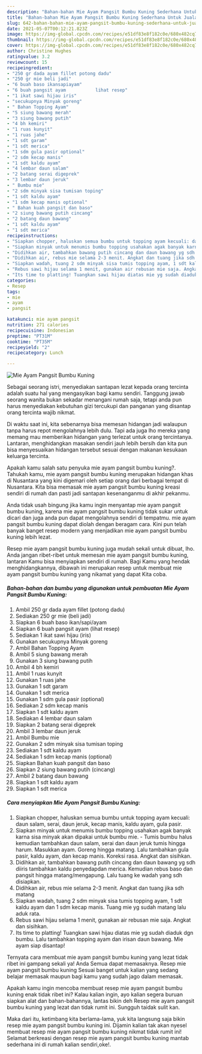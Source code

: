 ```yaml
---
description: "Bahan-bahan Mie Ayam Pangsit Bumbu Kuning Sederhana Untuk Jualan"
title: "Bahan-bahan Mie Ayam Pangsit Bumbu Kuning Sederhana Untuk Jualan"
slug: 642-bahan-bahan-mie-ayam-pangsit-bumbu-kuning-sederhana-untuk-jualan
date: 2021-05-07T00:12:21.823Z
image: https://img-global.cpcdn.com/recipes/e51df83e8f182c0e/680x482cq70/mie-ayam-pangsit-bumbu-kuning-foto-resep-utama.jpg
thumbnail: https://img-global.cpcdn.com/recipes/e51df83e8f182c0e/680x482cq70/mie-ayam-pangsit-bumbu-kuning-foto-resep-utama.jpg
cover: https://img-global.cpcdn.com/recipes/e51df83e8f182c0e/680x482cq70/mie-ayam-pangsit-bumbu-kuning-foto-resep-utama.jpg
author: Christine Hughes
ratingvalue: 3.2
reviewcount: 15
recipeingredient:
- "250 gr dada ayam fillet potong dadu"
- "250 gr mie beli jadi"
- "6 buah baso ikansapiayam"
- "6 buah pangsit ayam           lihat resep"
- "1 ikat sawi hijau iris"
- "secukupnya Minyak goreng"
- " Bahan Topping Ayam"
- "5 siung bawang merah"
- "3 siung bawang putih"
- "4 bh kemiri"
- "1 ruas kunyit"
- "1 ruas jahe"
- "1 sdt garam"
- "1 sdt merica"
- "1 sdm gula pasir optional"
- "2 sdm kecap manis"
- "1 sdt kaldu ayam"
- "4 lembar daun salam"
- "2 batang serai digeprek"
- "3 lembar daun jeruk"
- " Bumbu mie"
- "2 sdm minyak sisa tumisan toping"
- "1 sdt kaldu ayam"
- "1 sdm kecap manis optional"
- " Bahan kuah pangsit dan baso"
- "2 siung bawang putih cincang"
- "2 batang daun bawang"
- "1 sdt kaldu ayam"
- "1 sdt merica"
recipeinstructions:
- "Siapkan chopper, haluskan semua bumbu untuk topping ayam kecuali: daun salam, serai, daun jeruk, kecap manis, kaldu ayam, gula pasir."
- "Siapkan minyak untuk menumis bumbu topping usahakan agak banyak karna sisa minyak akan dipakai untuk bumbu mie. Tumis bumbu halus kemudian tambahkan daun salam, serai dan daun jeruk tumis hingga harum. Masukkan ayam. Goreng hingga matang. Lalu tambahkan gula pasir, kaldu ayam, dan kecap manis. Koreksi rasa. Angkat dan sisihkan."
- "Didihkan air, tambahkan bawang putih cincang dan daun bawang yg sdh diiris tambahkan kaldu penyedapdan merica. Kemudian rebus baso dan pangsit hingga matang/mengapung. Lalu tuang ke wadah yang sdh disiapkan."
- "Didihkan air, rebus mie selama 2-3 menit. Angkat dan tuang jika sdh matang"
- "Siapkan wadah, tuang 2 sdm minyak sisa tumis topping ayam, 1 sdt kaldu ayam dan 1 sdm kecap manis. Tuang mie yg sudah matang lalu aduk rata."
- "Rebus sawi hijau selama 1 menit, gunakan air rebusan mie saja. Angkat dan sisihkan."
- "Its time to platting! Tuangkan sawi hijau diatas mie yg sudah diaduk dgn bumbu. Lalu tambahkan topping ayam dan irisan daun bawang. Mie ayam siap disantap!"
categories:
- Resep
tags:
- mie
- ayam
- pangsit

katakunci: mie ayam pangsit 
nutrition: 271 calories
recipecuisine: Indonesian
preptime: "PT31M"
cooktime: "PT35M"
recipeyield: "2"
recipecategory: Lunch

---
```



![Mie Ayam Pangsit Bumbu Kuning](https://img-global.cpcdn.com/recipes/e51df83e8f182c0e/680x482cq70/mie-ayam-pangsit-bumbu-kuning-foto-resep-utama.jpg)

Sebagai seorang istri, menyediakan santapan lezat kepada orang tercinta adalah suatu hal yang mengasyikan bagi kamu sendiri. Tanggung jawab seorang  wanita bukan sekadar menangani rumah saja, tetapi anda pun harus menyediakan kebutuhan gizi tercukupi dan panganan yang disantap orang tercinta wajib nikmat.

Di waktu  saat ini, kita sebenarnya bisa memesan hidangan jadi walaupun tanpa harus repot mengolahnya lebih dulu. Tapi ada juga lho mereka yang memang mau memberikan hidangan yang terlezat untuk orang tercintanya. Lantaran, menghidangkan masakan sendiri jauh lebih bersih dan kita pun bisa menyesuaikan hidangan tersebut sesuai dengan makanan kesukaan keluarga tercinta. 



Apakah kamu salah satu penyuka mie ayam pangsit bumbu kuning?. Tahukah kamu, mie ayam pangsit bumbu kuning merupakan hidangan khas di Nusantara yang kini digemari oleh setiap orang dari berbagai tempat di Nusantara. Kita bisa memasak mie ayam pangsit bumbu kuning kreasi sendiri di rumah dan pasti jadi santapan kesenanganmu di akhir pekanmu.

Anda tidak usah bingung jika kamu ingin menyantap mie ayam pangsit bumbu kuning, karena mie ayam pangsit bumbu kuning tidak sukar untuk dicari dan juga anda pun dapat mengolahnya sendiri di tempatmu. mie ayam pangsit bumbu kuning dapat diolah dengan beragam cara. Kini pun telah banyak banget resep modern yang menjadikan mie ayam pangsit bumbu kuning lebih lezat.

Resep mie ayam pangsit bumbu kuning juga mudah sekali untuk dibuat, lho. Anda jangan ribet-ribet untuk memesan mie ayam pangsit bumbu kuning, lantaran Kamu bisa menyiapkan sendiri di rumah. Bagi Kamu yang hendak menghidangkannya, dibawah ini merupakan resep untuk membuat mie ayam pangsit bumbu kuning yang nikamat yang dapat Kita coba.

<!--inarticleads1-->

##### Bahan-bahan dan bumbu yang digunakan untuk pembuatan Mie Ayam Pangsit Bumbu Kuning:

1. Ambil 250 gr dada ayam fillet (potong dadu)
1. Sediakan 250 gr mie (beli jadi)
1. Siapkan 6 buah baso ikan/sapi/ayam
1. Siapkan 6 buah pangsit ayam           (lihat resep)
1. Sediakan 1 ikat sawi hijau (iris)
1. Gunakan secukupnya Minyak goreng
1. Ambil  Bahan Topping Ayam
1. Ambil 5 siung bawang merah
1. Gunakan 3 siung bawang putih
1. Ambil 4 bh kemiri
1. Ambil 1 ruas kunyit
1. Gunakan 1 ruas jahe
1. Gunakan 1 sdt garam
1. Gunakan 1 sdt merica
1. Gunakan 1 sdm gula pasir (optional)
1. Sediakan 2 sdm kecap manis
1. Siapkan 1 sdt kaldu ayam
1. Sediakan 4 lembar daun salam
1. Siapkan 2 batang serai digeprek
1. Ambil 3 lembar daun jeruk
1. Ambil  Bumbu mie
1. Gunakan 2 sdm minyak sisa tumisan toping
1. Sediakan 1 sdt kaldu ayam
1. Sediakan 1 sdm kecap manis (optional)
1. Siapkan  Bahan kuah pangsit dan baso
1. Siapkan 2 siung bawang putih (cincang)
1. Ambil 2 batang daun bawang
1. Siapkan 1 sdt kaldu ayam
1. Siapkan 1 sdt merica




<!--inarticleads2-->

##### Cara menyiapkan Mie Ayam Pangsit Bumbu Kuning:

1. Siapkan chopper, haluskan semua bumbu untuk topping ayam kecuali: daun salam, serai, daun jeruk, kecap manis, kaldu ayam, gula pasir.
1. Siapkan minyak untuk menumis bumbu topping usahakan agak banyak karna sisa minyak akan dipakai untuk bumbu mie. - Tumis bumbu halus kemudian tambahkan daun salam, serai dan daun jeruk tumis hingga harum. Masukkan ayam. Goreng hingga matang. Lalu tambahkan gula pasir, kaldu ayam, dan kecap manis. Koreksi rasa. Angkat dan sisihkan.
1. Didihkan air, tambahkan bawang putih cincang dan daun bawang yg sdh diiris tambahkan kaldu penyedapdan merica. Kemudian rebus baso dan pangsit hingga matang/mengapung. Lalu tuang ke wadah yang sdh disiapkan.
1. Didihkan air, rebus mie selama 2-3 menit. Angkat dan tuang jika sdh matang
1. Siapkan wadah, tuang 2 sdm minyak sisa tumis topping ayam, 1 sdt kaldu ayam dan 1 sdm kecap manis. Tuang mie yg sudah matang lalu aduk rata.
1. Rebus sawi hijau selama 1 menit, gunakan air rebusan mie saja. Angkat dan sisihkan.
1. Its time to platting! Tuangkan sawi hijau diatas mie yg sudah diaduk dgn bumbu. Lalu tambahkan topping ayam dan irisan daun bawang. Mie ayam siap disantap!




Ternyata cara membuat mie ayam pangsit bumbu kuning yang lezat tidak ribet ini gampang sekali ya! Anda Semua dapat memasaknya. Resep mie ayam pangsit bumbu kuning Sesuai banget untuk kalian yang sedang belajar memasak maupun bagi kamu yang sudah jago dalam memasak.

Apakah kamu ingin mencoba membuat resep mie ayam pangsit bumbu kuning enak tidak ribet ini? Kalau kalian ingin, ayo kalian segera buruan siapkan alat dan bahan-bahannya, lantas bikin deh Resep mie ayam pangsit bumbu kuning yang lezat dan tidak rumit ini. Sungguh taidak sulit kan. 

Maka dari itu, ketimbang kita berlama-lama, yuk kita langsung saja bikin resep mie ayam pangsit bumbu kuning ini. Dijamin kalian tak akan nyesel membuat resep mie ayam pangsit bumbu kuning nikmat tidak rumit ini! Selamat berkreasi dengan resep mie ayam pangsit bumbu kuning mantab sederhana ini di rumah kalian sendiri,oke!.

